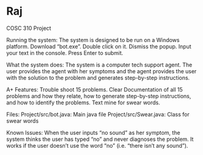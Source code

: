 Raj
===

COSC 310 Project

Running the system:
  The system is designed to be run on a Windows platform.
  Download “bot.exe”.
  Double click on it.
  Dismiss the popup.
  Input your text in the console.
  Press Enter to submit.
  
What the system does:
  The system is a computer tech support agent. The user provides the agent with her symptoms
  and the agent provides the user with the solution to the problem and generates step-by-step
  instructions.
  
A+ Features:
  Trouble shoot 15 problems.
  Clear Documentation of all 15 problems and how they relate, how to generate step-by-step instructions, and how to identify the problems.
	Text mine for swear words.

Files:
	Project/src/bot.java: Main java file
	Project/src/Swear.java: Class for swear words

Known Issues:
	When the user inputs “no sound” as her symptom, the system thinks the user has typed
  “no” and never diagnoses the problem. It works if the user doesn’t use the word “no”
  (i.e. “there isn’t any sound”).
